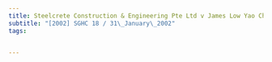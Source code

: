 ```yaml
---
title: Steelcrete Construction & Engineering Pte Ltd v James Low Yao Chang (Klay Associates, 
subtitle: "[2002] SGHC 18 / 31\_January\_2002"
tags:


---
```


